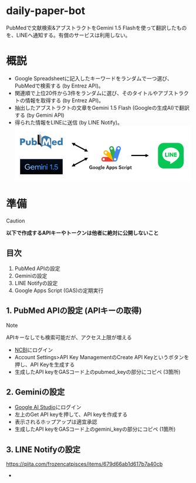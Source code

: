# daily-paper-bot
PubMedで文献検索&アブストラクトをGemini 1.5 Flashを使って翻訳したものを、LINEへ通知する。有償のサービスは利用しない。

# 概説
- Google Spreadsheetに記入したキーワードをランダムで一つ選び、PubMedで検索する (by Entrez API)。
- 関連順で上位20件から3件をランダムに選び、そのタイトルやアブストラクトの情報を取得する (by Entrez API)。
- 抽出したアブストラクトの文章をGemini 1.5 Flash (Googleの生成AI)で翻訳する (by Gemini API)
- 得られた情報をLINEに送信 (by LINE Notify)。
![Fig 1](/image/fig1.png)

# 準備
> [!CAUTION]
> **以下で作成するAPIキーやトークンは他者に絶対に公開しないこと**

## 目次
1. PubMed APIの設定
2. Geminiの設定
3. LINE Notifyの設定
4. Google Apps Script (GAS)の定期実行

## 1. PubMed APIの設定 (APIキーの取得)
> [!NOTE]
> APIキーなしでも検索可能だが、アクセス上限が増える  

- [NCBI](https://www.ncbi.nlm.nih.gov/)にログイン
- Account Settings>API Key ManagementのCreate API Keyというボタンを押し、API Keyを生成する
- 生成したAPI keyをGASコード上のpubmed_keyの部分にコピペ (3箇所)

## 2. Geminiの設定
- [Google AI Studio](https://ai.google.dev/aistudio?hl=ja)にログイン
- 左上のGet API keyを押して、API keyを作成する
- 表示されるホップアップは適宜承認
- 生成したAPI keyをGASコード上のgemini_keyの部分にコピペ (1箇所)

## 3. LINE Notifyの設定

https://qiita.com/frozencatpisces/items/679d66ab1d617b7a40cb

- 
